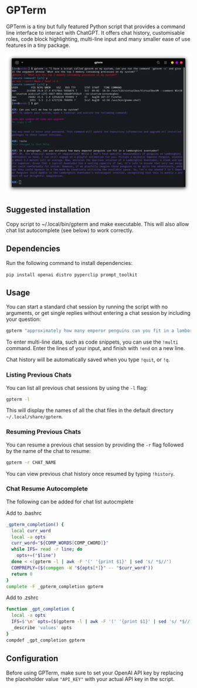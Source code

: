 # GPTerm

GPTerm is a tiny but fully featured Python script that provides a command line interface to interact with ChatGPT. It offers chat history, customisable roles, code block highlighting, multi-line input and many smaller ease of use features in a tiny package. 

![GPTerm](https://raw.githubusercontent.com/DeviousD4n/GPTerm/main/terminal.png)

## Suggested installation

Copy script to ~/.local/bin/gpterm and make executable. This will also allow chat list autocomplete (see below) to work correctly.

## Dependencies

Run the following command to install dependencies:

`pip install openai distro pyperclip prompt_toolkit`

## Usage

You can start a standard chat session by running the script with no arguments, or get single replies without entering a chat session by including your question:
```bash
gpterm "approximately how many emperor penguins can you fit in a lamborghini aventador?"
```
To enter multi-line data, such as code snippets, you can use the `!multi` command. Enter the lines of your input, and finish with `!end` on a new line.

Chat history will be automatically saved when you type `!quit`, or `!q`.

### Listing Previous Chats

You can list all previous chat sessions by using the `-l` flag:
```bash
gpterm -l
```
This will display the names of all the chat files in the default directory `~/.local/share/gpterm`.

### Resuming Previous Chats

You can resume a previous chat session by providing the `-r` flag followed by the name of the chat to resume:
```bash
gpterm -r CHAT_NAME
```
You can view previous chat history once resumed by typing `!history`. 

### Chat Resume Autocomplete

The following can be added for chat list autocmplete

Add to .bashrc
```bash
_gpterm_completion() {
  local curr_word
  local -a opts 
  curr_word="${COMP_WORDS[COMP_CWORD]}"
  while IFS= read -r line; do
    opts+=("$line")
  done < <(gpterm -l | awk -F '(' '{print $1}' | sed 's/ *$//')
  COMPREPLY=($(compgen -W "${opts[*]}" -- "$curr_word"))
  return 0
}
complete -F _gpterm_completion gpterm
```

Add to .zshrc
```zsh
function _gpt_completion {
  local -a opts
  IFS=$'\n' opts=($(gpterm -l | awk -F '(' '{print $1}' | sed 's/ *$//'))
  _describe 'values' opts
}
compdef _gpt_completion gpterm
```

## Configuration

Before using GPTerm, make sure to set your OpenAI API key by replacing the placeholder value `"API_KEY"` with your actual API key in the script.
